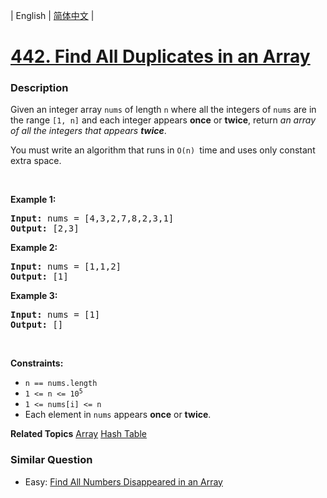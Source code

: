 | English | [简体中文](README.md) |

# [442. Find All Duplicates in an Array](https://leetcode-cn.com/problems/find-all-duplicates-in-an-array)
 ### Description
<p>Given an integer array <code>nums</code> of length <code>n</code> where all the integers of <code>nums</code> are in the range <code>[1, n]</code> and each integer appears <strong>once</strong> or <strong>twice</strong>, return <em>an array of all the integers that appears <strong>twice</strong></em>.</p>

<p>You must write an algorithm that runs in&nbsp;<code>O(n)&nbsp;</code>time and uses only constant extra space.</p>

<p>&nbsp;</p>
<p><strong>Example 1:</strong></p>
<pre><strong>Input:</strong> nums = [4,3,2,7,8,2,3,1]
<strong>Output:</strong> [2,3]
</pre><p><strong>Example 2:</strong></p>
<pre><strong>Input:</strong> nums = [1,1,2]
<strong>Output:</strong> [1]
</pre><p><strong>Example 3:</strong></p>
<pre><strong>Input:</strong> nums = [1]
<strong>Output:</strong> []
</pre>
<p>&nbsp;</p>
<p><strong>Constraints:</strong></p>

<ul>
	<li><code>n == nums.length</code></li>
	<li><code>1 &lt;= n &lt;= 10<sup>5</sup></code></li>
	<li><code>1 &lt;= nums[i] &lt;= n</code></li>
	<li>Each element in <code>nums</code> appears <strong>once</strong> or <strong>twice</strong>.</li>
</ul>

**Related Topics**  [Array](https://leetcode-cn.com/tag/array) [Hash Table](https://leetcode-cn.com/tag/hash-table) 

### Similar Question
 - Easy:	[Find All Numbers Disappeared in an Array](https://leetcode-cn.com/problems/find-all-numbers-disappeared-in-an-array) 

